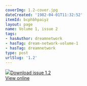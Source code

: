 ```yaml
---
coverImg: 1.2-cover.jpg
dateCreated: '1982-04-01T11:32:52'
itemId: bcphbhpaiyz
layout: page
name: Volume 1, issue 2
tags:
- hasAuthor: dreamnetwork
- hasTag: dream-network-volume-1
- hasTag: dreamnetwork
type: post
urlSlug: '1.2'
---
```

<img class="card-journal-img" src="../images/1.2-rect.jpg"/><a href="../files/pdfs/Volume_1/1.2_Dream_Network_Bulletin_Vol.1_Issue_2.pdf" download="">Download issue 1.2</a><br><a href="../files/pdfs/Volume_1/1.2_Dream_Network_Bulletin_Vol.1_Issue_2.pdf">View online</a>